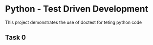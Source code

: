 
# Python - Test Driven Development


This project demonstrates the use of doctest for teting python code


## Task 0


